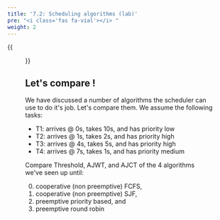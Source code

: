 ```yaml
---
title: '7.2: Scheduling algorithms (lab)'
pre: "<i class='fas fa-vial'></i> "
weight: 2
---
```


{{<figure src="/img/sched/labs_central.jpg" title="image source: unsplash.com">}}

## Let's compare !

We have discussed a number of algorithms the scheduler can use to do it's job. Let's compare them. We assume the following tasks:

* T1: arrives @ 0s, takes 10s, and has priority low
* T2: arrives @ 1s, takes 2s, and has priority high
* T3: arrives @ 4s, takes 5s, and has priority high
* T4: arrives @ 7s, takes 1s, and has priority medium

Compare Threshold, AJWT, and AJCT of the 4 algorithms we've seen up until: 

0. cooperative (non preemptive) FCFS, 
0. cooperative (non preemptive) SJF, 
0. preemptive priority based, and 
0. preemptive round robin

